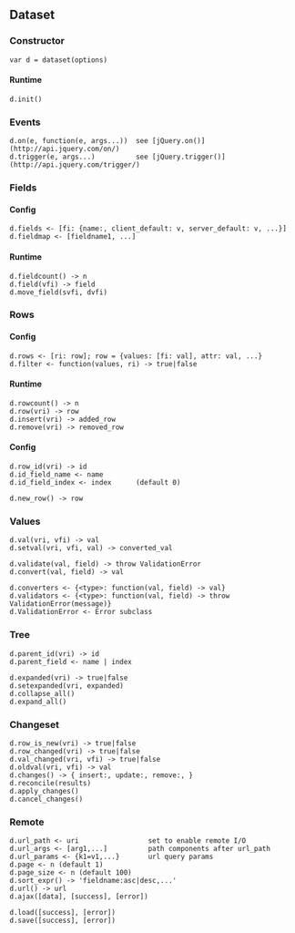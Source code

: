 ## Dataset

### Constructor

	var d = dataset(options)

#### Runtime

	d.init()

### Events

	d.on(e, function(e, args...))  see [jQuery.on()](http://api.jquery.com/on/)
	d.trigger(e, args...)          see [jQuery.trigger()](http://api.jquery.com/trigger/)


### Fields

#### Config

	d.fields <- [fi: {name:, client_default: v, server_default: v, ...}]
	d.fieldmap <- [fieldname1, ...]

#### Runtime

	d.fieldcount() -> n
	d.field(vfi) -> field
	d.move_field(svfi, dvfi)

### Rows

#### Config

	d.rows <- [ri: row]; row = {values: [fi: val], attr: val, ...}
	d.filter <- function(values, ri) -> true|false

#### Runtime

	d.rowcount() -> n
	d.row(vri) -> row
	d.insert(vri) -> added_row
	d.remove(vri) -> removed_row

#### Config

	d.row_id(vri) -> id
	d.id_field_name <- name
	d.id_field_index <- index      (default 0)

	d.new_row() -> row

### Values

	d.val(vri, vfi) -> val
	d.setval(vri, vfi, val) -> converted_val

	d.validate(val, field) -> throw ValidationError
	d.convert(val, field) -> val

	d.converters <- {<type>: function(val, field) -> val}
	d.validators <- {<type>: function(val, field) -> throw ValidationError(message)}
	d.ValidationError <- Error subclass

### Tree

	d.parent_id(vri) -> id
	d.parent_field <- name | index

	d.expanded(vri) -> true|false
	d.setexpanded(vri, expanded)
	d.collapse_all()
	d.expand_all()

### Changeset

	d.row_is_new(vri) -> true|false
	d.row_changed(vri) -> true|false
	d.val_changed(vri, vfi) -> true|false
	d.oldval(vri, vfi) -> val
	d.changes() -> { insert:, update:, remove:, }
	d.reconcile(results)
	d.apply_changes()
	d.cancel_changes()

### Remote

	d.url_path <- uri                 set to enable remote I/O
	d.url_args <- [arg1,...]          path components after url_path
	d.url_params <- {k1=v1,...}       url query params
	d.page <- n (default 1)
	d.page_size <- n (default 100)
	d.sort_expr() -> 'fieldname:asc|desc,...'
	d.url() -> url
	d.ajax([data], [success], [error])

	d.load([success], [error])
	d.save([success], [error])

